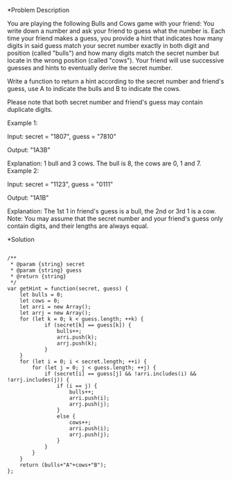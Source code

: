 *Problem Description

You are playing the following Bulls and Cows game with your friend: You write down a number and ask your friend to guess what the number is. Each time your friend makes a guess, you provide a hint that indicates how many digits in said guess match your secret number exactly in both digit and position (called "bulls") and how many digits match the secret number but locate in the wrong position (called "cows"). Your friend will use successive guesses and hints to eventually derive the secret number.

Write a function to return a hint according to the secret number and friend's guess, use A to indicate the bulls and B to indicate the cows. 

Please note that both secret number and friend's guess may contain duplicate digits.

Example 1:

Input: secret = "1807", guess = "7810"

Output: "1A3B"

Explanation: 1 bull and 3 cows. The bull is 8, the cows are 0, 1 and 7.
Example 2:

Input: secret = "1123", guess = "0111"

Output: "1A1B"

Explanation: The 1st 1 in friend's guess is a bull, the 2nd or 3rd 1 is a cow.
Note: You may assume that the secret number and your friend's guess only contain digits, and their lengths are always equal.

*Solution



```

/**
 * @param {string} secret
 * @param {string} guess
 * @return {string}
 */
var getHint = function(secret, guess) {
    let bulls = 0;
    let cows = 0;
    let arri = new Array();
    let arrj = new Array();
    for (let k = 0; k < guess.length; ++k) {
            if (secret[k] == guess[k]) {
                bulls++;
                arri.push(k);
                arrj.push(k);
            }
    }
    for (let i = 0; i < secret.length; ++i) {        
        for (let j = 0; j < guess.length; ++j) {
            if (secret[i] == guess[j] && !arri.includes(i) && !arrj.includes(j)) {
                if (i == j) {
                    bulls++;
                    arri.push(i);
                    arrj.push(j);
                }           
                else {
                    cows++;
                    arri.push(i);
                    arrj.push(j);
                }
            }
        }
    }
    return (bulls+"A"+cows+"B");
};

```
